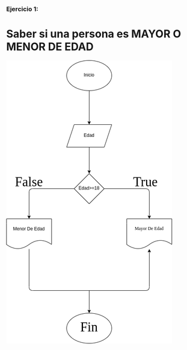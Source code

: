 ### Ejercicio 1:

# Saber si una persona es MAYOR O MENOR DE EDAD

![Diagrama de flujo](diagrama.png "diagrama de flujo")